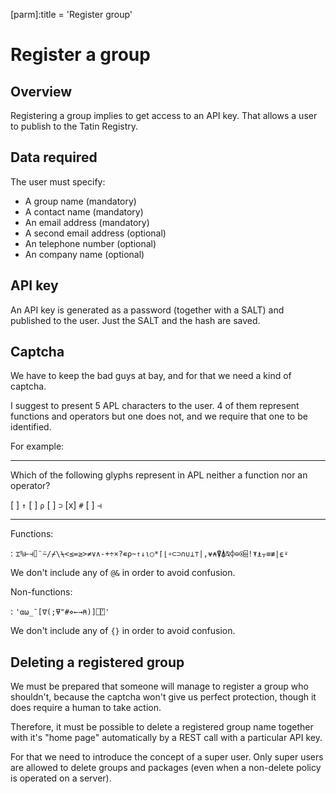 [parm]:title = 'Register group'


# Register a group

## Overview

Registering a group implies to get access to an API key. That allows a user to publish to the Tatin Registry.

## Data required

The user must specify:

* A group name (mandatory)
* A contact name (mandatory)
* An email address (mandatory)
* A second email address (optional)
* An telephone number (optional)
* An company name (optional) 


## API key

An API key is generated as a password (together with a SALT) and published to the user. Just the SALT and the hash are saved.


## Captcha

We have to keep the bad guys at bay, and for that we need a kind of captcha.

I suggest to present 5 APL characters to the user. 4 of them represent functions and operators but one does not, and we require that one to be identified.

For example:

--- 

Which of the following glyphs represent in APL neither a function nor an operator?

[ ] `↑`
[ ] `⍴`
[ ] `⊃`
[x] `#`
[ ] `⊣`

--- 

Functions:

: `⌶%⊢⊣⌷¨⍨/⌿\⍀<≤=≥>≠∨∧-+÷×?∊⍴~↑↓⍳○*⌈⌊∘⊂⊃∩∪⊥⊤|,⍱⍲⍒⍋⍉⌽⊖⍟⌹!⍕⍎⍪≡≢∣⍷⍣`

We don't include any of `@&` in order to avoid confusion.

Non-functions:

: `'⍺⍵_¯[∇(;⍫"#⋄←→⍝)]⎕⍞'`   

We don't include any of `{}` in order to avoid confusion.


## Deleting a registered group

We must be prepared that someone will manage to register a group who shouldn't, because the captcha won't give us perfect protection, though it does require a human to take action.

Therefore, it must be possible to delete a registered group name together with it's "home page" automatically by a REST call with a particular API key.

For that we need to introduce the concept of a super user. Only super users are allowed to delete groups and packages (even when a non-delete policy is operated on a server).


